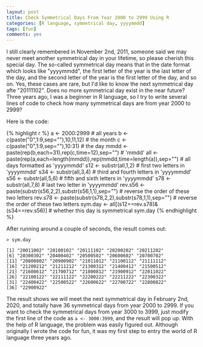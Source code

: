 ```yaml
---
layout: post
title: Check Symmetrical Days From Year 2000 to 2999 Using R
categories: [R language, symmetrical day, yyyymmdd]
tags: [fun]
comments: yes
---
```


I still clearly remembered in November 2nd, 2011, someone said we may never meet another symmetrical day in your lifetime, so please cherish this special day. The so-called symmetrical day means that in the date format which looks like "yyyymmdd", the first letter of the year is the last letter of the day, and the second letter of the year is the first letter of the day, and so on. Yes, these cases are rare, but I'd like to know the next symmetrical day afte "20111102". Does no more symmetrical day exist in the near future? Three years ago, I was a beginner in R language, so I try to write several lines of code to check how many symmetrical days are from year 2000 to 2999? 

Here is the code:

{% highlight r %}
a <- 2000:2999 # all years
b <- c(paste("0",1:9,sep=""),10,11,12) # the month
c <- c(paste("0",1:9,sep=""),10:31) # the day
mmdd <- paste(rep(b,each=31),rep(c,time=12),sep="") # 'mmdd'
all <- paste(rep(a,each=length(mmdd)),rep(mmdd,time=length(a)),sep="") # all days formatted as 'yyyymmdd'
s12 <- substr(all,1,2) # first two letters in 'yyyymmdd'
s34 <- substr(all,3,4) # third and fourth letters in 'yyyymmdd'
s56 <- substr(all,5,6) # fifth and sixth letters in 'yyyymmdd'
s78 <- substr(all,7,8) # last two letter in 'yyyymmdd'
rev.s56 <- paste(substr(s56,2,2),substr(s56,1,1),sep="") # reverse the order of these two letters
rev.s78 <- paste(substr(s78,2,2),substr(s78,1,1),sep="") # reverse the order of these two letters
sym.day <- all[(s12==rev.s78)&(s34==rev.s56)] # whether this day is symmetrical
sym.day
{% endhighlight %}

After running around a couple of seconds, the result comes out:

`> sym.day`

	[1] "20011002" "20100102" "20111102" "20200202" "20211202" 
	[6] "20300302" "20400402" "20500502" "20600602" "20700702"
	[11] "20800802" "20900902" "21011012" "21100112" "21111112"
	[16] "21200212" "21211212" "21300312" "21400412" "21500512"
	[21] "21600612" "21700712" "21800812" "21900912" "22011022"
	[26] "22100122" "22111122" "22200222" "22211222" "22300322"
	[31] "22400422" "22500522" "22600622" "22700722" "22800822"
	[36] "22900922"

The result shows we will meet the next symmetrical day in February 2nd, 2020, and totally have 36 symmetrical days from year 2000 to 2999. If you want to check the symmetrical days from year 3000 to 3999, just modify the first line of the code as `a <- 3000:3999`, and the result will pop up. With the help of R language, the problem was easily figured out. Although originally I wrote the code for fun, it was my first step to entry the world of R language three years ago.
